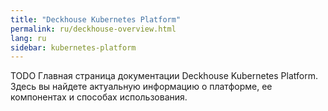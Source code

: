 ```yaml
---
title: "Deckhouse Kubernetes Platform"
permalink: ru/deckhouse-overview.html
lang: ru
sidebar: kubernetes-platform
---
```


TODO Главная страница документации Deckhouse Kubernetes Platform. Здесь вы найдете актуальную информацию о платформе, ее компонентах и способах использования.
